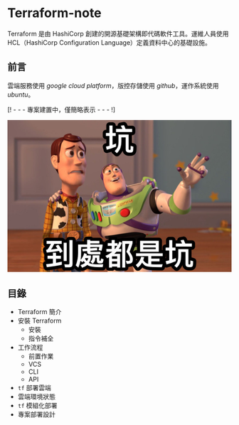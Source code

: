 # Terraform-note

Terraform 是由 HashiCorp 創建的開源基礎架構即代碼軟件工具。運維人員使用 HCL（HashiCorp Configuration Language）定義資料中心的基礎設施。

## 前言

雲端服務使用 *google cloud platform*，版控存儲使用 *github*，運作系統使用 *ubuntu*。

[! - - - 專案建置中，僅簡略表示 - - - !]

![](./img/pit.jpg)

## 目錄

- Terraform 簡介
- 安裝 Terraform
    - 安裝
    - 指令補全
- 工作流程
    - 前置作業
    - VCS
    - CLI
    - API
- `tf` 部署雲端
- 雲端環境狀態
- `tf` 模組化部署
- 專案部署設計
